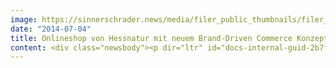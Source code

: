 ```yaml
---
image: https://sinnerschrader.news/media/filer_public_thumbnails/filer_public/1b/47/1b470bda-3b9a-4d62-bec4-ffa8373ecddd/varfoldersdjk8pxf42x64d8fxslz8jcc8fc0000gnttmpctqifh__480x288_q85_crop_subsampling-2_upscale.jpg
date: "2014-07-04"
title: Onlineshop von Hessnatur mit neuem Brand-Driven Commerce Konzept
content: <div class="newsbody"><p dir="ltr" id="docs-internal-guid-2b7fece8-006a-e5e9-8a7c-da05656054a3"><a href="http&#58;//www.hessnatur.de">www.hessnatur.de</a></p><p dir="ltr">Hessnatur, das Label für nachhaltige Mode und Lifestyle, setzt auf den Ausbau des Onlinegeschäftes und ließ dafür die eigene E-Commerce Plattform unter hessnatur.de von Commerce Plus komplett neu konzipieren und gestalten. Im Kern des Kreativkonzeptes geht es um einen markenorientierten E-Commerce Ansatz, der moderne Produktinszenierung und -präsentation mit Storytelling verbindet und ein einzigartiges und konsistentes Kundenerlebnis schafft. Damit bedient Hessnatur den aktuellen Trend, die ehemals getrennten Bereiche Markenkommunikation und Webshop auf einer Plattform zu vereinen, um damit den Nutzer optimal abzuholen.</p><p dir="ltr">Philipp Spangenberg, Geschäftsführer E-Commerce &amp; Operations bei Hessnatur&#58;</p><p><em>“Der Ausbau unseres Onlinegeschäftes ist ein zentrales Ziel unserer Unternehmensentwicklung. Commerce Plus hat uns ein überzeugendes und emotionales Shopkonzept samt Design geliefert, das alle Werte unserer Unternehmens-DNA aufgreift&#58; Der neue Onlineauftritt beinhaltet ökologische, soziale, authentische und wegweisende Elemente. Mit diesem Setting sind wir gut für die Zukunft gerüstet.”</em></p><p dir="ltr">Hessnatur hat im GJ2011/2012 rund 70 Millionen Euro umgesetzt. Fast 50 Prozent davon mit dem Onlineshop. Das Ziel des Relaunches war, einen Best-in-Class Onlineshop im Segment nachhaltige Mode und ökologischer Lifestyle zu kreieren, um den USP von Hessnatur in die digitale Welt zu tragen. Humanity in fashion&#58; Den Onlineshop-Besucher erwarten ausführliche Informationen über Herkunft und Herstellung der Produkte, emotional inszeniert. Soziale und ökologische Projekte in Asien und Afrika werden umfangreich präsentiert und flankieren unter dem Motto “Content is King” die Produktpalette. Der Shop besticht durch ein modernes responsives Design und ein dezent eingesetztes Parallax-Scrolling.</p></div>
---
```

